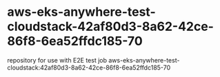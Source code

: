 # aws-eks-anywhere-test-cloudstack-42af80d3-8a62-42ce-86f8-6ea52ffdc185-70
repository for use with E2E test job aws-eks-anywhere-test-cloudstack:42af80d3-8a62-42ce-86f8-6ea52ffdc185-70
